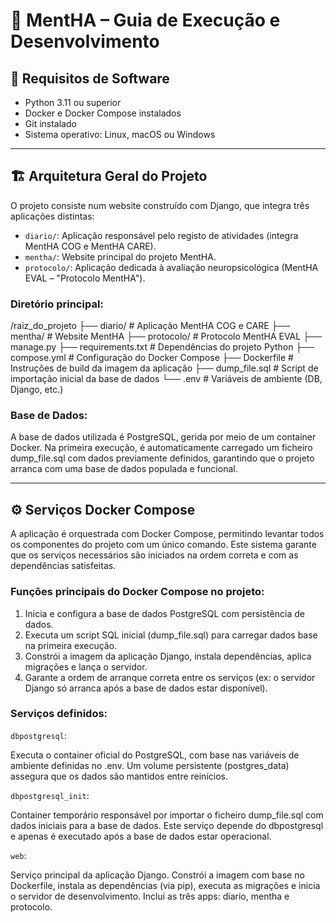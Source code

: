 # 🧠 MentHA – Guia de Execução e Desenvolvimento

## 🔧 Requisitos de Software

- Python 3.11 ou superior  
- Docker e Docker Compose instalados  
- Git instalado  
- Sistema operativo: Linux, macOS ou Windows  

---

## 🏗️ Arquitetura Geral do Projeto

O projeto consiste num website construído com Django, que integra três aplicações distintas:

- `diario/`: Aplicação responsável pelo registo de atividades (integra MentHA COG e MentHA CARE).
- `mentha/`: Website principal do projeto MentHA.
- `protocolo/`: Aplicação dedicada à avaliação neuropsicológica (MentHA EVAL – "Protocolo MentHA").

### Diretório principal:

/raiz_do_projeto ├── diario/ # Aplicação MentHA COG e CARE ├── mentha/ # Website MentHA ├── protocolo/ # Protocolo MentHA EVAL ├── manage.py ├── requirements.txt # Dependências do projeto Python ├── compose.yml # Configuração do Docker Compose ├── Dockerfile # Instruções de build da imagem da aplicação ├── dump_file.sql # Script de importação inicial da base de dados └── .env # Variáveis de ambiente (DB, Django, etc.)

### Base de Dados:

A base de dados utilizada é PostgreSQL, gerida por meio de um container Docker.
Na primeira execução, é automaticamente carregado um ficheiro dump_file.sql com dados previamente definidos, garantindo que o projeto arranca com uma base de dados populada e funcional.

---

## ⚙️ Serviços Docker Compose

A aplicação é orquestrada com Docker Compose, permitindo levantar todos os componentes do projeto com um único comando. Este sistema garante que os serviços necessários são iniciados na ordem correta e com as dependências satisfeitas.

### Funções principais do Docker Compose no projeto:

1.	Inicia e configura a base de dados PostgreSQL com persistência de dados.
2.	Executa um script SQL inicial (dump_file.sql) para carregar dados base na primeira execução.
3.	Constrói a imagem da aplicação Django, instala dependências, aplica migrações e lança o servidor.
4.	Garante a ordem de arranque correta entre os serviços (ex: o servidor Django só arranca após a base de dados estar disponível).

### Serviços definidos:

`dbpostgresql`:

Executa o container oficial do PostgreSQL, com base nas variáveis de ambiente definidas no .env.
Um volume persistente (postgres_data) assegura que os dados são mantidos entre reinícios.

`dbpostgresql_init`:

Container temporário responsável por importar o ficheiro dump_file.sql com dados iniciais para a base de dados.
Este serviço depende do dbpostgresql e apenas é executado após a base de dados estar operacional.

`web`:

Serviço principal da aplicação Django.
Constrói a imagem com base no Dockerfile, instala as dependências (via pip), executa as migrações e inicia o servidor de desenvolvimento.
Inclui as três apps: diario, mentha e protocolo.

